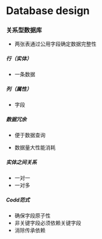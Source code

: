 # Database design

### 关系型数据库

- 两张表通过公用字段确定数据完整性

##### 行（实体）

- 一条数据

##### 列（属性）

- 字段

##### 数据冗余

- 便于数据查询

- 数据量大性能消耗

##### 实体之间关系

- 一对一
- 一对多



##### Codd范式

- 确保字段原子性
- 非关键字段必须依赖关键字段
- 消除传承依赖